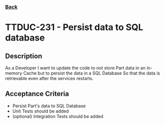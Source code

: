 ### [Back](../README.md)

TTDUC-231 - Persist data to SQL database
============

## Description
As a Developer I want to update the code to not store Part data in an in-memory Cache but to persist the data in a SQL Database
So that the data is retrievable even after the services restarts.

## Acceptance Criteria
- Persist Part's data to SQL Database
- Unit Tests should be added
- (optional) Integration Tests should be added

